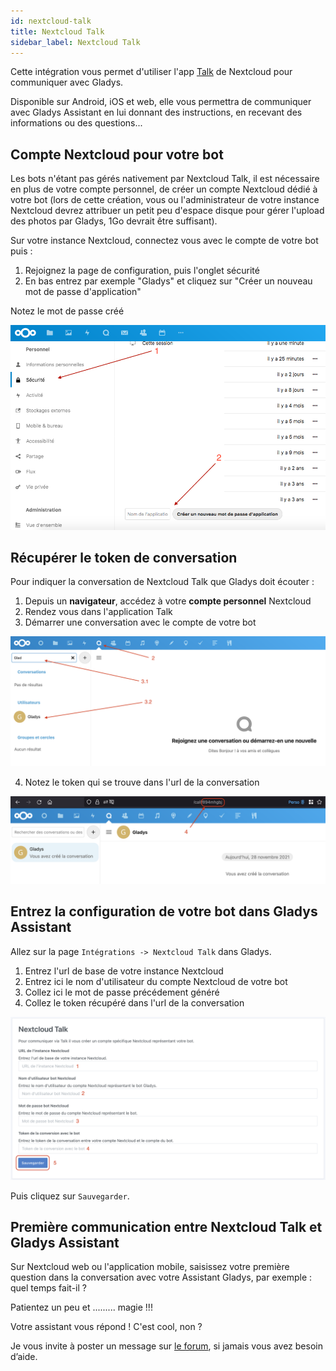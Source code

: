 ```yaml
---
id: nextcloud-talk
title: Nextcloud Talk
sidebar_label: Nextcloud Talk
---
```


Cette intégration vous permet d'utiliser l'app [Talk](https://nextcloud.com/talk/) de Nextcloud pour communiquer avec Gladys.

Disponible sur Android, iOS et web, elle vous permettra de communiquer avec Gladys Assistant en lui donnant des instructions, en recevant des informations ou des questions...

## Compte Nextcloud pour votre bot

Les bots n'étant pas gérés nativement par Nextcloud Talk, il est nécessaire en plus de votre compte personnel, de créer un compte Nextcloud dédié à votre bot (lors de cette création, vous ou l'administrateur de votre instance Nextcloud devrez attribuer un petit peu d'espace disque pour gérer l'upload des photos par Gladys, 1Go devrait être suffisant).

Sur votre instance Nextcloud, connectez vous avec le compte de votre bot puis :
1. Rejoignez la page de configuration, puis l'onglet sécurité
2. En bas entrez par exemple "Gladys" et cliquez sur "Créer un nouveau mot de passe d'application"

Notez le mot de passe créé

![Nextcloud Talk mot de passe](../../../../../static/img/docs/fr/configuration/nextcloud-talk/nextcloud_talk_1_app_password.png)

## Récupérer le token de conversation

Pour indiquer la conversation de Nextcloud Talk que Gladys doit écouter :

1. Depuis un **navigateur**, accédez à votre **compte personnel** Nextcloud
2. Rendez vous dans l'application Talk
3. Démarrer une conversation avec le compte de votre bot

![Nextcloud Talk démarrer la conversation](../../../../../static/img/docs/fr/configuration/nextcloud-talk/nextcloud_talk_2_start_conversation.png)

4. Notez le token qui se trouve dans l'url de la conversation

![Nextcloud Talk token](../../../../../static/img/docs/fr/configuration/nextcloud-talk/nextcloud_talk_3_token.png)

## Entrez la configuration de votre bot dans Gladys Assistant

Allez sur la page `Intégrations -> Nextcloud Talk` dans Gladys.

1. Entrez l'url de base de votre instance Nextcloud
2. Entrez ici le nom d'utilisateur du compte Nextcloud de votre bot
3. Collez ici le mot de passe précédement généré 
4. Collez le token récupéré dans l'url de la conversation

![Entrer une clé dans Gladys Assistant](../../../../../static/img/docs/fr/configuration/nextcloud-talk/nextcloud_talk_5_configuration.png)

Puis cliquez sur `Sauvegarder`.

## Première communication entre Nextcloud Talk et Gladys Assistant

Sur Nextcloud web ou l'application mobile, saisissez votre première question dans la conversation avec votre Assistant Gladys, par exemple : quel temps fait-il ?

Patientez un peu et ......... magie !!!

Votre assistant vous répond ! C'est cool, non ?

Je vous invite à poster un message sur [le forum](https://community.gladysassistant.com/), si jamais vous avez besoin d’aide.

